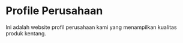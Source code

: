 # Profile Perusahaan

Ini adalah website profil perusahaan kami yang menampilkan kualitas produk kentang.